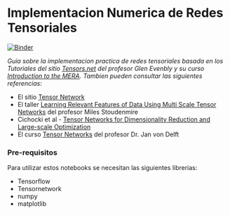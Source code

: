 # Implementacion Numerica de Redes Tensoriales

[![Binder](https://mybinder.org/badge_logo.svg)](https://mybinder.org/v2/gh/Dalperdomoe/Redes-Tensoriales/522aa0ca2480008bc38f3015f70ddf84095e70d4)

_Guia sobre la implementacion practica de redes tensoriales basada en los Tutoriales del sitio [Tensors.net](https://www.tensors.net/) del profesor Glen Evenbly y su curso [Introduction to the MERA](https://www.youtube.com/watch?v=r1KVkz19riE). Tambien pueden consultar las siguientes referencias:_

-  El sitio [Tensor Network](https://tensornetwork.org/)
-  El taller [Learning Relevant Features of Data Using Multi Scale Tensor Networks](http://scgp.stonybrook.edu/video_portal/video.php?id=3490) del profesor Miles Stoudenmire
-  Cichocki et al - [Tensor Networks for Dimensionality Reduction and Large-scale Optimization](https://www.nowpublishers.com/article/Details/MAL-059)
-  El curso [Tensor Networks](https://www.physik.uni-muenchen.de/lehre/vorlesungen/sose_19/tensor_networks_19/index.html) del profesor Dr. Jan von Delft

### Pre-requisitos

Para utilizar estos notebooks se necesitan las siguientes librerias:

-  Tensorflow
-  Tensornetwork
-  numpy
-  matplotlib
